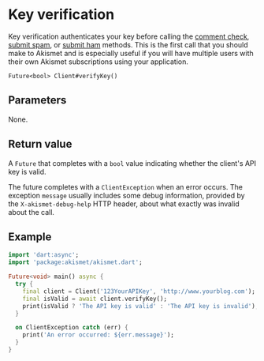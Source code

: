 # Key verification
Key verification authenticates your key before calling the [comment check](comment_check.md), [submit spam](submit_spam.md), or [submit ham](submit_ham.md) methods. This is the first call that you should make to Akismet and is especially useful if you will have multiple users with their own Akismet subscriptions using your application.

```
Future<bool> Client#verifyKey()
```

## Parameters
None.

## Return value
A `Future` that completes with a `bool` value indicating whether the client's API key is valid.

The future completes with a `ClientException` when an error occurs.
The exception `message` usually includes some debug information, provided by the `X-akismet-debug-help` HTTP header, about what exactly was invalid about the call.

## Example

```dart
import 'dart:async';
import 'package:akismet/akismet.dart';

Future<void> main() async {
  try {
    final client = Client('123YourAPIKey', 'http://www.yourblog.com');
    final isValid = await client.verifyKey();
    print(isValid ? 'The API key is valid' : 'The API key is invalid');
  }

  on ClientException catch (err) {
    print('An error occurred: ${err.message}');
  }
}
```
